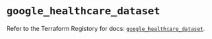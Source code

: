# `google_healthcare_dataset`

Refer to the Terraform Registory for docs: [`google_healthcare_dataset`](https://registry.terraform.io/providers/hashicorp/google-beta/4.68.0/docs/resources/google_healthcare_dataset).
